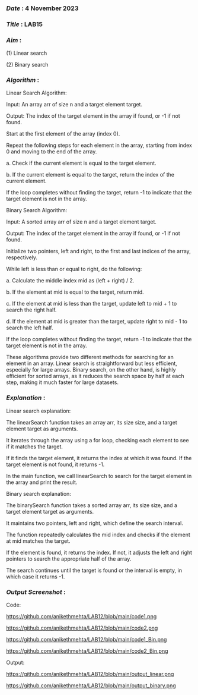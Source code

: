 ### ***Date*** :   4 November 2023
### ***Title*** : LAB15
### ***Aim*** :

(1) Linear search

(2) Binary search

### ***Algorithm*** :

Linear Search Algorithm:

Input: An array arr of size n and a target element target.

Output: The index of the target element in the array if found, or -1 if not found.

Start at the first element of the array (index 0).

Repeat the following steps for each element in the array, starting from index 0 and moving to the end of the array.

a. Check if the current element is equal to the target element.

b. If the current element is equal to the target, return the index of the current element.

If the loop completes without finding the target, return -1 to indicate that the target element is not in the array.

Binary Search Algorithm:

Input: A sorted array arr of size n and a target element target.

Output: The index of the target element in the array if found, or -1 if not found.

Initialize two pointers, left and right, to the first and last indices of the array, respectively.

While left is less than or equal to right, do the following:

a. Calculate the middle index mid as (left + right) / 2.

b. If the element at mid is equal to the target, return mid.

c. If the element at mid is less than the target, update left to mid + 1 to search the right half.

d. If the element at mid is greater than the target, update right to mid - 1 to search the left half.

If the loop completes without finding the target, return -1 to indicate that the target element is not in the array.

These algorithms provide two different methods for searching for an element in an array. Linear search is straightforward but less efficient, especially for large arrays. Binary search, on the other hand, is highly efficient for sorted arrays, as it reduces the search space by half at each step, making it much faster for large datasets.

### ***Explanation*** :

Linear search explanation:

The linearSearch function takes an array arr, its size size, and a target element target as arguments.

It iterates through the array using a for loop, checking each element to see if it matches the target.

If it finds the target element, it returns the index at which it was found. If the target element is not found, it returns -1.

In the main function, we call linearSearch to search for the target element in the array and print the result.

Binary search explanation:

The binarySearch function takes a sorted array arr, its size size, and a target element target as arguments.

It maintains two pointers, left and right, which define the search interval.

The function repeatedly calculates the mid index and checks if the element at mid matches the target.

If the element is found, it returns the index. If not, it adjusts the left and right pointers to search the appropriate half of the array.

The search continues until the target is found or the interval is empty, in which case it returns -1.

### ***Output Screenshot*** :

Code:

https://github.com/anikethmehta/LAB12/blob/main/code1.png

https://github.com/anikethmehta/LAB12/blob/main/code2.png

https://github.com/anikethmehta/LAB12/blob/main/code1_Bin.png

https://github.com/anikethmehta/LAB12/blob/main/code2_Bin.png

Output:

https://github.com/anikethmehta/LAB12/blob/main/output_linear.png

https://github.com/anikethmehta/LAB12/blob/main/output_binary.png
